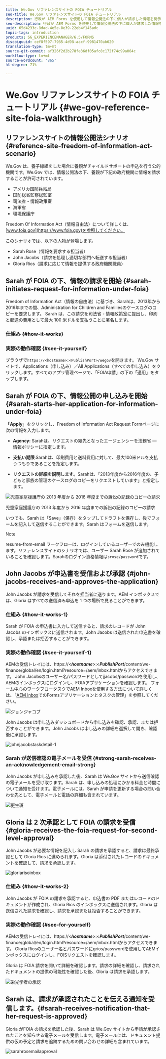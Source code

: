 ```yaml
---
title: We.Gov リファレンスサイトの FOIA チュートリアル
seo-title: We.Gov リファレンスサイトの FOIA チュートリアル
description: 行政が AEM Forms を使用して情報公開法の下に個人が請求した情報を開示する方法について、We.Gov リファレンスサイトのチュートリアルを参照してください。
seo-description: 行政が AEM Forms を使用して情報公開法の下に個人が請求した情報を開示する方法について、We.Gov リファレンスサイトのチュートリアルを参照してください。
uuid: 65d4233c-8dad-4e5e-8e39-22eb4f145adc
topic-tags: introduction
products: SG_EXPERIENCEMANAGER/6.5/FORMS
discoiquuid: cef8f597-7935-4d98-aacf-9981470ab620
translation-type: tm+mt
source-git-commit: af326f2d2b278fe36df05afc8c172f74c99a064c
workflow-type: tm+mt
source-wordcount: '865'
ht-degree: 71%

---
```



# We.Gov リファレンスサイトの FOIA チュートリアル {#we-gov-reference-site-foia-walkthrough}

## リファレンスサイトの情報公開法シナリオ {#reference-site-freedom-of-information-act-scenario}

We.Gov は、養子縁組をした場合に養親がチャイルドサポートの申込を行う公的機関です。We.Gov では、情報公開法の下、養親が下記の政府機関に情報を請求することが許可されています。

* アメリカ国防兵站局
* 国防総省監察総監室
* 司法省 - 情報政策室
* 海軍省
* 環境保護庁

Freedom Of Information Act（情報自由法）について詳しくは、[www.foia.gov](https://www.foia.gov)を参照してください。

このシナリオでは、以下の人物が登場します。

* Sarah Rose（情報を要求する担当者）
* John Jacobs（請求を処理し適切な部門へ転送する担当者）
* Gloria Rios（請求に応じて情報を提供する政府機関職員）

## Sarah が FOIA の下、情報の請求を開始  {#sarah-initiates-request-for-information-under-foia}

Freedom of Information Act（情報の自由法）に基づき、Sarahは、2013年から2016年までの間、Administration for Children and Familiesのケースログのコピーを要求します。 Sarah は、この請求を司法省 - 情報政策室に提出し、印刷と郵送の費用として最大 100 米ドルを支払うことに署名します。

### 仕組み {#how-it-works}

### 実際の動作確認 {#see-it-yourself}

ブラウザで`https://<hostname>:<PublishPort>/wegov`を開きます。 We.Gov サイトで、Applications（申し込み）／All Applications（すべての申し込み）をクリックします。すべてのアプリ管理ページで、「FOIA申請」の下の「適用」をタップします。

## Sarah が FOIA の下、情報公開の申し込みを開始 {#sarah-starts-her-application-for-information-under-foia}

**「Apply**」をクリックし、Freedom of Information Act Request Formページに次の情報を入力します。

* **Agency:** Sarahは、リクエストの宛先となったエージェンシーを法務省 — 情報ポリシーに指定します。

* **支払い期限**:Sarahは、印刷費用と送料費用に対して、最大100米ドルを支払うつもりであることを指定します。
* **リクエストの詳細を説明します**。Sarahは、「2013年度から2016年度の、子どもと家族の管理のケースログのコピーをリクエストしています」と指定します。

![児童家庭援護庁の 2013 年度から 2016 年度までの訴訟の記録のコピーの請求](assets/sarahfiosform.png)

児童家庭援護庁の 2013 年度から 2016 年度までの訴訟の記録のコピーの請求

いつでも、Sarah は「Save」（保存）をタップしてドラフトを保存し、後でフォームを記入して送信することができます。Sarah はフォームを送信します。

>[!NOTE]
>
>resume-from-email ワークフローは、ログインしているユーザーでのみ機能します。リファレンスサイトのシナリオでは、ユーザー Sarah Rose が追加されていることを確認します。Sarahのログイン資格情報は`srose/password`です。

## John Jacobs が申込書を受信および承認 {#john-jacobs-receives-and-approves-the-application}

John Jacobs が請求を受信してそれを担当者に送ります。AEM インボックスでは、Gloria はすべての送信済み申込を 1 つの場所で見ることができます。

### 仕組み {#how-it-works-1}

Sarah が FOIA の申込書に入力して送信すると、請求のレコードが John Jacobs のインボックスに送信されます。John Jacobs は送信された申込書を確認し、承認または拒否することができます。

### 実際の動作確認 {#see-it-yourself-1}

AEMの受信トレイには、https://&lt;***hostname***>:&lt;***PublishPort***/content/we-finance/global/en/login.html?resource=/aem/inbox.htmlからアクセスできます。 John Jacobsのユーザー名/パスワードとしてjjacobs/passwordを使用し、AEMのインボックスにログインし、FOIAアプリケーションを確認します。 フォーム中心のワークフロータスクでAEM Inboxを使用する方法について詳しくは、「[AEM Inbox](/help/forms/using/manage-applications-inbox.md)でのFormsアプリケーションとタスクの管理」を参照してください。

![ジョンジャコブ](assets/johnjacobs.png)

John Jacobs は申し込みダッシュボードから申し込みを確認、承認、または拒否することができます。John Jacobs は申し込みの詳細を選択して開き、確認後に承認します。

![johnjacobstaskdetail-1](assets/johnjacobstaskdetail-1.png)

### <strong>Sarah が送信確認の電子メールを受信</strong> {#strong-sarah-receives-an-acknowledgement-email-strong}

John Jacobs が申し込みを承認した後、Sarah は We.Gov サイトから送信確認の電子メールを受け取ります。Sarah は、申し込みの処理にかかる料金と時間について通知を受けます。電子メールには、Sarah が申請を更新する場合の問い合わせ先として、電子メールと電話の詳細も含まれています。

![更生斑](assets/sarahroseemail.png)

## Gloria は 2 次承認として FOIA の請求を受信 {#gloria-receives-the-foia-request-for-second-level-approval}

John Jacobs が必要な情報を記入し Sarah の請求を承認すると、請求は最終承認として Gloria Rios に進められます。Gloria は添付されたレコードのドキュメントを確認して、請求を承認します。

![gloriarisoinbox](assets/gloriariosinbox.png)

### 仕組み {#how-it-works-2}

John Jacobs が FOIA の請求を承認すると、申込書の PDF またはレコードのドキュメントが作成され、Gloria Rios のインボックスに送信されます。Gloria は送信された請求を確認し、請求を承認または拒否することができます。

### 実際の動作確認 {#see-for-yourself}

AEMの受信トレイには、https://&lt;***hostname***>:&lt;***PublishPort***/content/we-finance/global/en/login.html?resource=/aem/inbox.htmlからアクセスできます。 Gloria Riosのユーザー名とパスワードにgrios/passwordを使用してAEMインボックスにログインし、FOISリクエストを確認します。

Gloria は FOIA 請求を開いて詳細を確認します。請求の詳細を確認し、請求されたドキュメントの提供の可能性を確認した後、Gloria は請求を承認します。

![栄光学者の承認](assets/gloriariosapproves.png)

## Sarah は、請求が承認されたことを伝える通知を受信します。{#sarah-receives-notification-that-her-request-is-approved}

Gloria がFOIA の請求を承認した後、Sarah は We.Gov サイトから申請が承認されたことを知らせる電子メールを受信します。電子メールには、ドキュメント提供の仮の予定と請求を追跡するための問い合わせの詳細も含まれています。

![sarahrosemailapproval](assets/sarahroseemailapproval.png)


